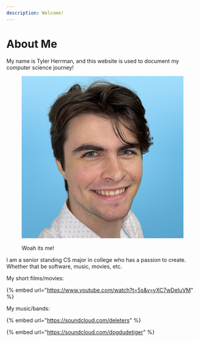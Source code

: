 ```yaml
---
description: Welcome!
---
```


# About Me

My name is Tyler Herrman, and this website is used to document my computer science journey!&#x20;

<figure><img src=".gitbook/assets/IMG_3162 (1).PNG" alt=""><figcaption><p>Woah its me!</p></figcaption></figure>



I am a senior standing CS major in college who has a passion to create. Whether that be software, music, movies, etc.

My short films/movies:&#x20;

{% embed url="https://www.youtube.com/watch?t=5s&v=yXC7wDeIuVM" %}

My music/bands:

{% embed url="https://soundcloud.com/deleters" %}

{% embed url="https://soundcloud.com/dogdudetiger" %}
